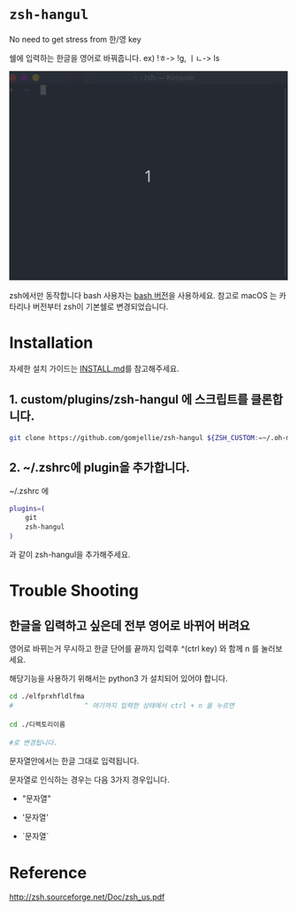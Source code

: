 # `zsh-hangul`

No need to get stress from 한/영 key

쉘에 입력하는 한글을 영어로 바꿔줍니다. ex) !ㅎ-> !g, ㅣㄴ-> ls

![zsh-hangul.gif](./.github/zsh-hangul.gif)

zsh에서만 동작합니다 bash 사용자는 [bash 버전](https://github.com/gomjellie/bash-hangul)을 사용하세요. 참고로 macOS 는 카타리나 버전부터 zsh이 기본쉘로 변경되었습니다.

# Installation

자세한 설치 가이드는 [INSTALL.md](./INSTALL.md)를 참고해주세요.

## 1. custom/plugins/zsh-hangul 에 스크립트를 클론합니다.

```sh
git clone https://github.com/gomjellie/zsh-hangul ${ZSH_CUSTOM:=~/.oh-my-zsh/custom}/plugins/zsh-hangul
```

## 2. ~/.zshrc에 plugin을 추가합니다.

~/.zshrc 에

```sh
plugins=(
    git
    zsh-hangul
)
```

과 같이 zsh-hangul을 추가해주세요.

# Trouble Shooting

## 한글을 입력하고 싶은데 전부 영어로 바뀌어 버려요

영어로 바뀌는거 무시하고 한글 단어를 끝까지 입력후 ^(ctrl key) 와 함께 n 를 눌러보세요.

해당기능을 사용하기 위해서는 python3 가 설치되어 있어야 합니다.

```sh
cd ./elfprxhfldlfma
#                  ^ 여기까지 입력한 상태에서 ctrl + n 을 누르면 

cd ./디렉토리이름

#로 변경됩니다.
```

문자열안에서는 한글 그대로 입력됩니다.

문자열로 인식하는 경우는 다음 3가지 경우입니다.

- "문자열"

- '문자열'

- \`문자열\`

# Reference

http://zsh.sourceforge.net/Doc/zsh_us.pdf

